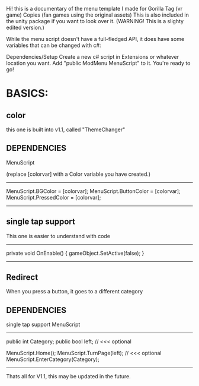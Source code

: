 Hi! this is a documentary of the menu template I made for Gorilla Tag (vr game) Copies (fan games using the original assets)
This is also included in the unity package if you want to look over it.
(WARNING! This is a slighty edited version.)

While the menu script doesn't have a full-fledged API, it does have some variables that can be changed with c#:

Dependencies/Setup
Create a new c# script in Extensions or whatever location you want.
Add "public ModMenu MenuScript" to it.
You're ready to go!

# BASICS:

## color
this one is built into v1.1, called "ThemeChanger"
## DEPENDENCIES
MenuScript

(replace [colorvar] with a Color variable you have created.)
________________________________________________________________________________________________________________________________
MenuScript.BGColor = [colorvar];
MenuScript.ButtonColor = [colorvar];
MenuScript.PressedColor = [colorvar];
________________________________________________________________________________________________________________________________
## single tap support
This one is easier to understand with code
________________________________________________________________________________________________________________________________
private void OnEnable()
{
	gameObject.SetActive(false);
}
________________________________________________________________________________________________________________________________
## Redirect
When you press a button, it goes to a different category
## DEPENDENCIES
single tap support 
MenuScript
________________________________________________________________________________________________________________________________
public int Category;
public bool left; // <<< optional

MenuScript.Home();
MenuScript.TurnPage(left); // <<< optional
MenuScript.EnterCategory(Category);
________________________________________________________________________________________________________________________________ 
Thats all for V1.1, this may be updated in the future.
